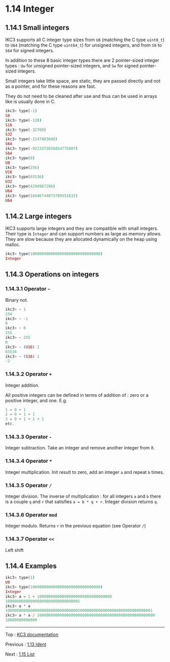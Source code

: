 # 1.14 Integer

## 1.14.1 Small integers

IKC3 supports all C integer type sizes from `U8` (matching the C type `uint8_t`)
to `U64` (matching the C type `uint64_t`) for unsigned integers,
and from `S8` to `S64` for signed integers.

In addition to these 8 basic integer types there are 2 pointer-sized
integer types :
`Uw` for unsigned pointer-sized integers,
and `Sw` for signed pointer-sized integers.

Small integers take little space, are static, they are passed directly and
not as a pointer, and for these reasons are fast.

They do not need to be cleaned after use and thus can be used in arrays like
is usually done in C.

```elixir
ikc3> type(-1)
S8
ikc3> type(-128)
S16
ikc3> type(-32768)
S32
ikc3> type(-2147483648)
S64
ikc3> type(-9223372036854775807)
S64
ikc3> type(0)
U8
ikc3> type(256)
U16
ikc3> type(65536)
U32
ikc3> type(4294967296)
U64
ikc3> type(18446744073709551615)
U64
```

## 1.14.2 Large integers

IKC3 supports large integers and they are compatible with small integers.
Their type is `Integer` and can support numbers as large as memory allows.
They are slow because they are allocated dynamically on the heap
using malloc.

```elixir
ikc3> type(1000000000000000000000000000000)
Integer
```


## 1.14.3 Operations on integers

### 1.14.3.1 Operator `~`

Binary not.

```elixir
ikc3> ~ 1
254
ikc3> ~ -1
0
ikc3> ~ 0
255
ikc3> ~ 255
0
ikc3> ~ (U16) 1
65534
ikc3> ~ (S16) 1
-2
```

### 1.14.3.2 Operator `+`

Integer addition.

All positive integers can be defined in terms of addition of :
zero or a positive integer, and one. E.g.

```elixir
1 = 0 + 1
2 = 0 + 1 + 1
3 = 0 + 1 + 1 + 1
etc.
```

### 1.14.3.3 Operator `-`

Integer subtraction. Take an integer and remove another integer from it.

### 1.14.3.4 Operator `*`

Integer multiplication. Init result to zero, add an integer `a` and
repeat `b` times.

### 1.14.3.5 Operator `/`

Integer division. The inverse of multiplication :
for all integers `a` and `b` there is a couple `q` and `r` that satisfies
`a = b * q + r`. Integer division returns `q`.

### 1.14.3.6 Operator `mod`

Integer modulo. Returns `r` in the previous equation (see Operator `/`)

### 1.14.3.7 Operator `<<`

Left shift


## 1.14.4 Examples

```elixir
ikc3> type(1)
U8
ikc3> type(1000000000000000000000000000000)
Integer
ikc3> a = 1 + 100000000000000000000000000000000
100000000000000000000000000000001
ikc3> a * a
10000000000000000000000000000000200000000000000000000000000000001
ikc3> a * a / 1000000000000000000000000000000000000000000000000000
10000000000000
```

---

Top : [KC3 documentation](/doc/)

Previous : [1.13 Ident](1.13_Ident)

Next : [1.15 List](1.15_List)
